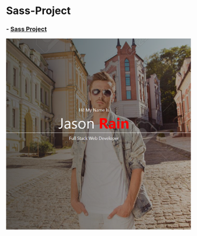 # Sass-Project

### - [Sass Project](https://yasinyagmur.github.io/Sass-Project/)
![](./img/sass%20project.png)